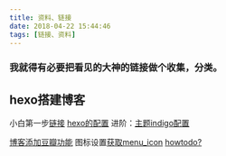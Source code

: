 ```yaml
---
title: 资料、链接
date: 2018-04-22 15:44:46
tags: [链接、资料]
---
```

### 我就得有必要把看见的大神的链接做个收集，分类。

## hexo搭建博客
小白第一步[链接](http://fanzhenyu.me/categories/Hexo/)
[hexo的配置](https://blog.csdn.net/kunkun5love/article/list/2)
进阶：[主题indigo配置](https://www.jianshu.com/p/8e28a76cb7e2)


[博客添加豆瓣功能](https://github.com/mythsman/hexo-douban)
图标设置[获取menu_icon](http://www.bootcss.com/p/font-awesome/#icons-web-app)
[howtodo?](https://blog.csdn.net/tx874828503/article/details/51577815)